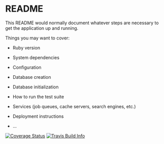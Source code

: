 # README

This README would normally document whatever steps are necessary to get the
application up and running.

Things you may want to cover:

* Ruby version

* System dependencies

* Configuration

* Database creation

* Database initialization

* How to run the test suite

* Services (job queues, cache servers, search engines, etc.)

* Deployment instructions

* ...

<div>
<span>
<a href='https://coveralls.io/github/moneil868/tbd-scheduler?branch=master'><img src='https://coveralls.io/repos/github/moneil868/tbd-scheduler/badge.svg?branch=master' alt='Coverage Status' /></a>
</span>
<span>
<a href='https://travis-ci.org/moneil868/tbd-scheduler.svg?branch=master'><img src='https://travis-ci.org/moneil868/tbd-scheduler.svg?branch=master' alt='Travis Build Info' /></a>
</span>

</div>
